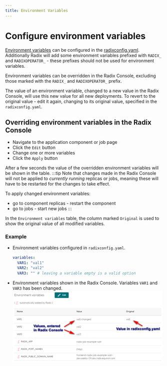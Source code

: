 ```yaml
---
title: Environment Variables
---
```


# Configure environment variables

[Environment variables](/radix-config/index.md#variables-common) can be configured in the [radixconfig.yaml](/radix-config/index.md). Additionally Radix will add some environment variables prefixed with `RADIX_` and `RADIXOPERATOR_` - these prefixes should not be used for environment variables.

Environment variables can be overridden in the Radix Console, excluding those marked with the `RADIX_` and `RADIXOPERATOR_` prefix.  

The value of an environment variable, changed to a new value in the Radix Console, will use this new value for all new deployments. To revert to the original value - edit it again, changing to its original value, specified in the `radixconfig.yaml`.

## Overriding environment variables in the Radix Console

- Navigate to the application component or job page
- Click the `Edit` button
- Change one or more variables
- Click the `Apply` button

After a few seconds the value of the overridden environment variables will be shown in the table.
:::tip
Note that changes made in the Radix Console will not be applied to _currently running_ replicas or jobs, meaning these will have to be restarted for the changes to take effect.

 To apply changed environment variables:

 - go to component replicas - restart the component
 - go to jobs - start new jobs
:::

In the `Environment variables` table, the column marked `Original` is used to show the original value of all modified variables.

### Example

- Environment variables configured in `radixconfig.yaml`.

  ```yaml
  variables:
    VAR1: "val1"
    VAR2: "val2"
    VAR3: "" # leaving a variable empty is a valid option
  ```

- Environment variables shown in the Radix Console. Variables `VAR1` and `VAR3` has been changed.
![Edited environment variables](./editable-env-vars.png)
